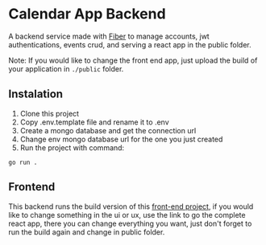 # Calendar App Backend

A backend service made with [Fiber](https://gofiber.io/) to manage accounts, jwt authentications, events crud, and serving a react app in the public folder.

Note: If you would like to change the front end app, just upload the build of your application in ``` ./public ``` folder.

## Instalation

1. Clone this project
2. Copy .env.template file and rename it to .env
3. Create a mongo database and get the connection url
4. Change env mongo database url for the one you just created
5. Run the project with command:
```
go run .
```

## Frontend
This backend runs the build version of this [front-end project](https://github.com/Sebas3270/calendar-app), if you would like to change something in the ui or ux, use the link to go the complete react app, there you can change everything you want, just don't forget to run the build again and change in public folder.